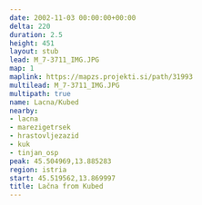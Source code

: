 ```yaml
---
date: 2002-11-03 00:00:00+00:00
delta: 220
duration: 2.5
height: 451
layout: stub
lead: M_7-3711_IMG.JPG
map: 1
maplink: https://mapzs.projekti.si/path/31993
multilead: M_7-3711_IMG.JPG
multipath: true
name: Lacna/Kubed
nearby:
- lacna
- marezigetrsek
- hrastovljezazid
- kuk
- tinjan_osp
peak: 45.504969,13.885283
region: istria
start: 45.519562,13.869997
title: Lačna from Kubed
---
```

